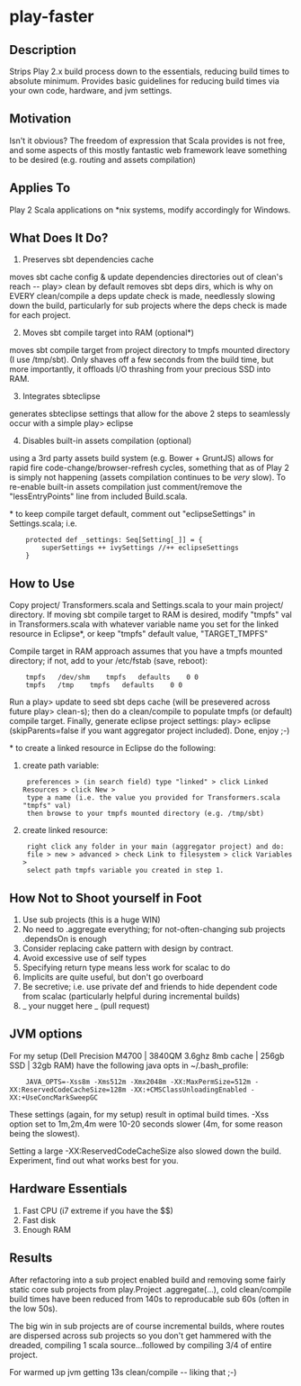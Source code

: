 play-faster
===================

Description
-----------

Strips Play 2.x build process down to the essentials, reducing build times to absolute minimum. Provides basic guidelines for reducing build times via your own code, hardware, and jvm settings.


Motivation
----------

Isn't it obvious? The freedom of expression that Scala provides is not free, and some aspects of this mostly fantastic web framework leave something to be desired (e.g. routing and assets compilation)


Applies To
----------

Play 2 Scala applications on *nix systems, modify accordingly for Windows.


What Does It Do?
----------

1. Preserves sbt dependencies cache

moves sbt cache config & update dependencies directories out of clean's reach -- play> clean by default removes sbt deps dirs, which is why on EVERY clean/compile a deps update check is made, needlessly slowing down the build, particularly for sub projects where the deps check is made for each project.


2. Moves sbt compile target into RAM (optional*)

moves sbt compile target from project directory to tmpfs mounted directory (I use /tmp/sbt). Only shaves off a few seconds from the build time, but more importantly, it offloads I/O thrashing from your precious SSD into RAM.


3. Integrates sbteclipse

generates sbteclipse settings that allow for the above 2 steps to seamlessly occur with a simple play> eclipse


4. Disables built-in assets compilation (optional)

using a 3rd party assets build system (e.g. Bower + GruntJS) allows for rapid fire code-change/browser-refresh cycles, something that as of Play 2 is simply not happening (assets compilation continues to be _very_ slow). To re-enable built-in assets compilation just comment/remove the "lessEntryPoints" line from included Build.scala.


\* to keep compile target default, comment out "eclipseSettings" in Settings.scala; i.e.

		protected def _settings: Seq[Setting[_]] = { 
			superSettings ++ ivySettings //++ eclipseSettings
		}


How to Use
----------

Copy project/ Transformers.scala and Settings.scala to your main project/ directory. If moving sbt compile target to RAM is desired, modify "tmpfs" val in Transformers.scala with whatever variable name you set for the linked resource in Eclipse*, or keep "tmpfs" default value, "TARGET_TMPFS"

Compile target in RAM approach assumes that you have a tmpfs mounted directory; if not, add to your /etc/fstab (save, reboot):

		tmpfs	/dev/shm	tmpfs	defaults	0 0
		tmpfs	/tmp	tmpfs	defaults	0 0

Run a play> update to seed sbt deps cache (will be presevered across future play> clean-s); then do a clean/compile to populate tmpfs (or default) compile target. Finally, generate eclipse project settings: play> eclipse (skipParents=false if you want aggregator project included). Done, enjoy ;-)

\* to create a linked resource in Eclipse do the following:

1. create path variable: 

		preferences > (in search field) type "linked" > click Linked Resources > click New > 
		type a name (i.e. the value you provided for Transformers.scala "tmpfs" val)
		then browse to your tmpfs mounted directory (e.g. /tmp/sbt)

2. create linked resource: 

		right click any folder in your main (aggregator project) and do:
		file > new > advanced > check Link to filesystem > click Variables > 
		select path tmpfs variable you created in step 1.


How Not to Shoot yourself in Foot
-----------

1. Use sub projects (this is a huge WIN)
2. No need to .aggregate everything; for not-often-changing sub projects .dependsOn is enough
3. Consider replacing cake pattern with design by contract.
4. Avoid excessive use of self types
5. Specifying return type means less work for scalac to do
6. Implicits are quite useful, but don't go overboard
7. Be secretive; i.e. use private def and friends to hide dependent code from scalac (particularly helpful during incremental builds)
8. _ your nugget here _ (pull request)


JVM options
------------

For my setup (Dell Precision M4700 | 3840QM 3.6ghz 8mb cache | 256gb SSD | 32gb RAM) have the following java opts in ~/.bash_profile:

		JAVA_OPTS=-Xss8m -Xms512m -Xmx2048m -XX:MaxPermSize=512m -XX:ReservedCodeCacheSize=128m -XX:+CMSClassUnloadingEnabled -XX:+UseConcMarkSweepGC

These settings (again, for my setup) result in optimal build times. -Xss option set to 1m,2m,4m were 10-20 seconds slower (4m, for some reason being the slowest). 

Setting a large -XX:ReservedCodeCacheSize also slowed down the build. Experiment, find out what works best for you.


Hardware Essentials
------------

1. Fast CPU (i7 extreme if you have the $$)
2. Fast disk
3. Enough RAM


Results
------------

After refactoring into a sub project enabled build and removing some fairly static core sub projects from play.Project .aggregate(...), cold clean/compile build times have been reduced from 140s to reproducable sub 60s (often in the low 50s). 

The big win in sub projects are of course incremental builds, where routes are dispersed across sub projects so you don't get hammered with the dreaded, compiling 1 scala source...followed by compiling 3/4 of entire project.

For warmed up jvm getting 13s clean/compile -- liking that ;-)


